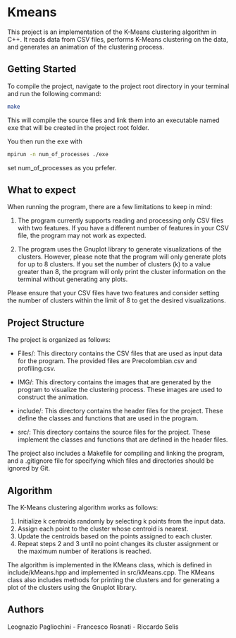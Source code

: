 # Kmeans
This project is an implementation of the K-Means clustering algorithm in C++. It reads data from CSV files, performs K-Means clustering on the data, and generates an animation of the clustering process.

## Getting Started
To compile the project, navigate to the project  root directory in your terminal and run the following command:

```bash
make
```
This will compile the source files and link them into an executable named <kbd>exe</kbd> that will be created in the project root folder.


You then run the <kbd>exe</kbd> with
```bash
mpirun -n num_of_processes ./exe
```
set num_of_processes as you prfefer.


## What to expect
When running the program, there are a few limitations to keep in mind:

1. The program currently supports reading and processing only CSV files with two features. If you have a different number of features in your CSV file, the program may not work as expected.

2. The program uses the Gnuplot library to generate visualizations of the clusters. However, please note that the program will only generate plots for up to 8 clusters. If you set the number of clusters (k) to a value greater than 8, the program will only print the cluster information on the terminal without generating any plots.

Please ensure that your CSV files have two features and consider setting the number of clusters within the limit of 8 to get the desired visualizations.


## Project Structure
The project is organized as follows:
* Files/: This directory contains the CSV files that are used as input data for the program. The provided files are Precolombian.csv and profiling.csv.

* IMG/: This directory contains the images that are generated by the program to visualize the clustering process. These images are used to construct the animation.

* include/: This directory contains the header files for the project. These define the classes and functions that are used in the program.

* src/: This directory contains the source files for the project. These implement the classes and functions that are defined in the header files.

The project also includes a Makefile for compiling and linking the program, and a .gitignore file for specifying which files and directories should be ignored by Git.

## Algorithm
The K-Means clustering algorithm works as follows:

1. Initialize k centroids randomly by selecting k points from the input data.
2. Assign each point to the cluster whose centroid is nearest.
3. Update the centroids based on the points assigned to each cluster.
4. Repeat steps 2 and 3 until no point changes its cluster assignment or the maximum number of iterations is reached.

The algorithm is implemented in the KMeans class, which is defined in include/kMeans.hpp and implemented in src/kMeans.cpp. The KMeans class also includes methods for printing the clusters and for generating a plot of the clusters using the Gnuplot library.

## Authors
Leognazio Pagliochini - Francesco Rosnati - Riccardo Selis

